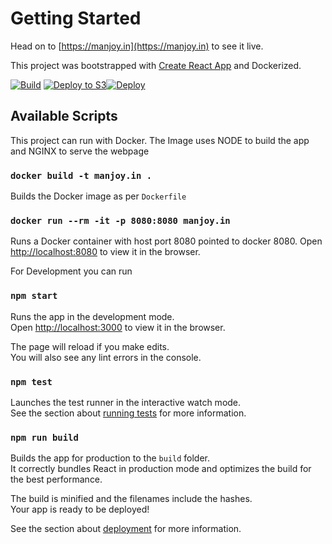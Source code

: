 # Getting Started

Head on to [https://manjoy.in](https://manjoy.in) to see it live.

This project was bootstrapped with [Create React App](https://github.com/facebook/create-react-app) and Dockerized.

[![Build](https://github.com/manjoybera/manjoy.in/actions/workflows/build-with-every-commit.yml/badge.svg)](https://github.com/manjoybera/manjoy.in/actions/workflows/build-with-every-commit.yml) [![Deploy to S3](https://github.com/manjoybera/manjoy.in/actions/workflows/deploy-aws-s3.yml/badge.svg)](https://github.com/manjoybera/manjoy.in/actions/workflows/deploy-aws-s3.yml)[![Deploy](https://github.com/manjoybera/manjoy.in/actions/workflows/deploy-aws-fargate.yml/badge.svg)](https://github.com/manjoybera/manjoy.in/actions/workflows/deploy-aws-fargate.yml)

## Available Scripts
This project can run with Docker. The Image uses NODE to build the app and NGINX to serve the webpage

### `docker build -t manjoy.in .`

Builds the Docker image as per `Dockerfile`

### `docker run --rm -it -p 8080:8080 manjoy.in`

Runs a Docker container with host port 8080 pointed to docker 8080.
Open [http://localhost:8080](http://localhost:8080) to view it in the browser.


For Development you can run

### `npm start`

Runs the app in the development mode.\
Open [http://localhost:3000](http://localhost:3000) to view it in the browser.

The page will reload if you make edits.\
You will also see any lint errors in the console.

### `npm test`

Launches the test runner in the interactive watch mode.\
See the section about [running tests](https://facebook.github.io/create-react-app/docs/running-tests) for more information.

### `npm run build`

Builds the app for production to the `build` folder.\
It correctly bundles React in production mode and optimizes the build for the best performance.

The build is minified and the filenames include the hashes.\
Your app is ready to be deployed!

See the section about [deployment](https://facebook.github.io/create-react-app/docs/deployment) for more information.
